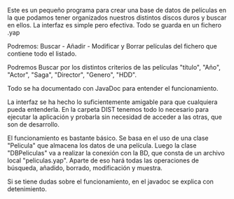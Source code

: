 Este es un pequeño programa para crear una base de datos de películas en la que podamos tener organizados nuestros distintos discos duros y buscar en ellos.
La interfaz es simple pero efectiva. 
Todo se guarda en un fichero .yap 

Podremos:
Buscar - Añadir - Modificar y Borrar películas del fichero que contiene todo el listado.

Podremos Buscar por los distintos criterios de las películas "título", "Año", "Actor", "Saga", "Director", "Genero", "HDD".

Todo se ha documentado con JavaDoc para entender el funcionamiento.

La interfaz se ha hecho lo suficientemente amigable para que cualquiera pueda entenderla.
En la carpeta DIST tenemos todo lo necesario para ejecutar la aplicación y probarla sin necesidad de acceder a las otras, que son de desarrollo.

El funcionamiento es bastante básico. Se basa en el uso de una clase "Pelicula" que almacena los datos de una película. Luego la clase "DBPeliculas" va a realizar la conexión con la BD, que consta de un archivo local "peliculas.yap". Aparte de eso hará todas las operaciones de búsqueda, añadido, borrado, modificación y muestra.

Si se tiene dudas sobre el funcionamiento, en el javadoc se explica con detenimiento.

